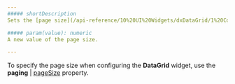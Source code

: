 ```yaml
---
##### shortDescription
Sets the [page size](/api-reference/10%20UI%20Widgets/dxDataGrid/1%20Configuration/paging/pageSize.md '/Documentation/ApiReference/UI_Widgets/dxDataGrid/Configuration/paging/#pageSize').

##### param(value): numeric
A new value of the page size.

---
```

To specify the page size when configuring the **DataGrid** widget, use the **paging** | [pageSize](/api-reference/10%20UI%20Widgets/dxDataGrid/1%20Configuration/paging/pageSize.md '/Documentation/ApiReference/UI_Widgets/dxDataGrid/Configuration/paging/#pageSize') property.
